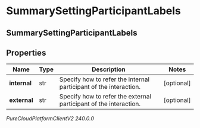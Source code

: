 # SummarySettingParticipantLabels

## SummarySettingParticipantLabels

## Properties

|Name | Type | Description | Notes|
|------------ | ------------- | ------------- | -------------|
| **internal** | str | Specify how to refer the internal participant of the interaction. | [optional] |
| **external** | str | Specify how to refer the external participant of the interaction. | [optional] |



_PureCloudPlatformClientV2 240.0.0_
